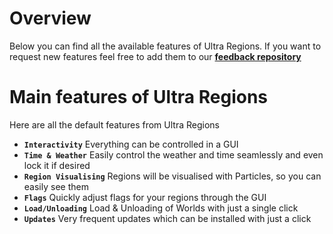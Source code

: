 # Overview
Below you can find all the available features of Ultra Regions. If you want to request new features feel free to add them to our **[feedback repository](https://github.com/TechsCode-Team/Feedback/discussions/categories/suggestions)**
<br>

# Main features of Ultra Regions
Here are all the default features from Ultra Regions

* **`Interactivity`**
  Everything can be controlled in a GUI
* **`Time & Weather`**
  Easily control the weather and time seamlessly and even lock it if desired
* **`Region Visualising`**
  Regions will be visualised with Particles, so you can easily see them
* **`Flags`**
  Quickly adjust flags for your regions through the GUI
* **`Load/Unloading`**
  Load & Unloading of Worlds with just a single click
* **`Updates`**
  Very frequent updates which can be installed with just a click
    
